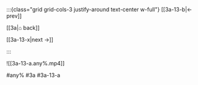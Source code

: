 :::{class="grid grid-cols-3 justify-around text-center w-full"}
[[3a-13-b|← prev]]

[[3a|⌂ back]]

[[3a-13-x|next →]]

:::

![[3a-13-a.any%.mp4]]

#any% #3a #3a-13-a